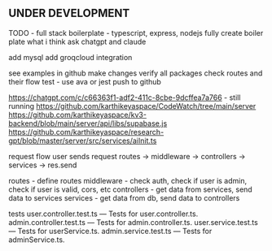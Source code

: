 ## UNDER DEVELOPMENT

TODO - full stack boilerplate - typescript, express, nodejs
fully create boiler plate what i think
ask chatgpt and claude

add mysql 
add groqcloud integration

see examples in github
make changes
verify all packages
check routes and their flow
test - use ava or jest
push to github



https://chatgpt.com/c/c66363f1-adf2-411c-8cbe-9dcffea7a766 - still running 
https://github.com/karthikeyaspace/CodeWatch/tree/main/server
https://github.com/karthikeyaspace/kv3-backend/blob/main/server/api/libs/supabase.js
https://github.com/karthikeyaspace/research-gpt/blob/master/server/src/services/aiInit.ts



request flow
user sends request
routes -> middleware -> controllers -> services -> res.send

routes - define routes
middleware - check auth, check if user is admin, check if user is valid, cors, etc
controllers - get data from services, send data to services
services - get data from db, send data to controllers 


tests
user.controller.test.ts — Tests for user.controller.ts.
admin.controller.test.ts — Tests for admin.controller.ts.
user.service.test.ts — Tests for userService.ts.
admin.service.test.ts — Tests for adminService.ts.
